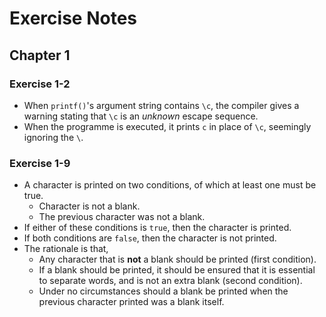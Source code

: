 # Exercise Notes
## Chapter 1
### Exercise 1-2
- When `printf()`'s argument string contains `\c`, the compiler gives a warning stating that `\c` is an *unknown* escape sequence.
- When the programme is executed, it prints `c` in place of `\c`, seemingly ignoring the `\`.

### Exercise 1-9
- A character is printed on two conditions, of which at least one must be true.
	- Character is not a blank.
	- The previous character was not a blank.
- If either of these conditions is `true`, then the character is printed.
- If both conditions are `false`, then the character is not printed.
- The rationale is that,
	- Any character that is **not** a blank should be printed (first condition).
	- If a blank should be printed, it should be ensured that it is essential to separate words, and is not an extra blank (second condition).
	- Under no circumstances should a blank be printed when the previous character printed was a blank itself.